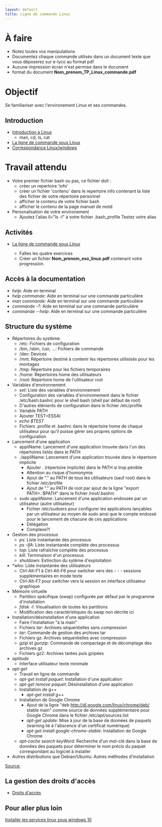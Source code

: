 ```yaml
---
layout: default
title: Ligne de commande Linux
---
```


# À faire

- Notez toutes vos manipulations 
- Documentez chaque commande utilisés dans un document texte que vous déposerez sur e-lyco au format pdf 
- Aucune impression écran n'est permise dans le document
- format du document 
        __Nom_prenom_TP_Linux_commande.pdf__


# Objectif 

Se familiariser avec l'environement Linux et ses commandes. 


## Introduction

* [Introduction à Linux](lessons/linux)
    - man, cd, ls, cat
* [La ligne de commande sous Linux](lessons/ligne-commande-linux)
* [Correspondance Linux/windows](http://raphaello.univ-fcomte.fr/Linux/TP3.htm)
# Travail attendu 
  
- Votre premier fichier bash ou pas, ce fichier doit :            
    - créer un repertoire 'info' 
    - créer un fichier 'contenu' dans le repertoire info contenant la liste des fichier de votre répertoire personnel 
    - afficher le contenu de votre fichier bash 
    - afficher le contenu de la page manuel de motd
- Personalisation de votre environement 
    - Ajoutez l'alias ll="ls -l" à votre fichier .bash_profile
            Testez votre alias 
    
## Activités

* [La ligne de commande sous Linux](activities/ligne-commande-linux)
    
    - Faîtes les quatre exercices
    - Créer un fichier __Nom_prenom_exo_linux.pdf__ contenant votre progression.

## Accès à la documentation

- *help*: Aide en terminal
- *help commande*: Aide en terminal sur une commande particulière
- *man commande*: Aide en terminal sur une commande particulière
- *commande -?*: Aide en terminal sur une commande particulière
- *commande --help*: Aide en terminal sur une commande particulière

## Structure du système

- Répertoires du système:
    - /etc: Fichiers de configuration
    - /bin, /sbin, /usr, ...: Fichiers de commande
    - /dev: Devices
    - /mnt: Répertoire destiné à contenir les répertoires utilisisés pour les montages
    - /tmp: Répertoire pour les fichiers temporaires
    - /home: Répertoires home des utilisateurs
    - /root: Répertoire home de l'utilisateur root
- Variables d'environnement
    - *set*: Liste des variables d'environnement
    - Configuration des variables d'environnement dans le fichier /etc/bash.bashrc pour le shell bash (shell par défaut de root)
    - D'autres éléments de configuration dans le fichier /etc/profile
    - Variable PATH
    - Ajouter TEST=ESSAI
    - *echo $TEST*
    - Fichiers .profile et .bashrc dans le répertoire home de chaque utilisateur pour qu'il puisse gérer ses propres options de configuration
- Lancement d'une application
    - appliName: Lancement d'une application trouvée dans l'un des répertoires listés dans le PATH
    - ./appliName: Lancement d'une application trouvée dans le répertoire implicite
        - Ajouter . (répertoire implicite) dans le PATH si trop pénible
        - Attention au risque d'homonymie
        - Ajout de "." au PATH de tous les utilisateurs (sauf root) dans le fichier /etc/profile
        - Ajout de "." au PATH de root par ajout de la ligne "export PATH=.:$PATH" dans le fichier /root/.bashrc
    - *sudo appliName*: Lancement d'une application endossée par un utilisateur (autre utilisateur)
        - Fichier /etc/sudoers pour configurer les applications lançables par un utilisateur au moyen de sudo ainsi que le compte endossé pour le lancement de chacune de ces applications
        - Délégation
        - Complexe?!
- Gestion des processus
    - *ps*: Liste instantanée des processus
    - *ps -lfA*: Liste instantanée complète des processus
    - *top*: Liste rafraîchie complète des processus
    - *kill*: Terminaison d'un processus
    - *shutdown*: Extinction du sytème d'exploitation
- *who: Liste instantanée des utilisateurs
    - Ctrl-Alt-F1 à Ctrl-Alt-F6 pour switcher vers des - - -  sessions supplémentaires en mode texte
    - Ctrl-Alt-F7 pour switcher vers la session en interface utilisateur graphique
- Mémoire virtuelle
    - Partition spécifique (swap) configurée par défaut par le programme d'installation
    - *fdisk -l*: Visualisation de toutes les partitions
    - Modification des caractéristiques du swap non décrite ici
- Installation/désinstallation d'une application
    - Faire l'installation "à la main"
    - Fichiers *tar*: Archives séquentielles sans compression
    - *tar*: Commande de gestion des archives tar
    - Fichiers gz: Archives séquentielles avec compression
    - *gzip* et *gunzip*: Commande de compactage et de décomptage des archives gz
    - Fichiers gz2: Archives tarées puis gzipées
- *aptitude*
    - Interface utilisateur texte minimale
- *apt-get*
    - Travail en ligne de commande
    - *apt-get install* _paquet_: Installation d'une application
    - *apt-get remove* _paquet_: Désinstallation d'une application
    - Installation de g++
        - *apt-get install g++*
    - Installation de Google Chrome
        - Ajout de la ligne "deb http://dl.google.com/linux/chrome/deb/ stable main" comme source de données supplémentaire pour Google Chrome dans le fichier /etc/apt/sources.list
        - *apt-get update*: Mise à jour de la base de données de paquets (warning lié à l'abscence d'un certificat numérique)
        - *apt-get install google-chrome-stable*: Installation de Google Chrome
    - *apt-cache search keyWord*: Recherche d'un mot-clé dans la base de données des paquets pour déterminer le nom précis du paquet correspondant au logiciel à installer
- Autres distributions que Debian/Ubuntu: Autres méthodes d'installation

[Source:](http://raphaello.univ-fcomte.fr/Linux/TP2.htm)

## La gestion des droits d'accès

* [Droits d'accès](https://doc.ubuntu-fr.org/permissions)

## Pour aller plus loin 
[Installer les services linux sous windows 10](http://www.laurentbloch.org/MySpip3/Installer-les-services-Linux-de-Windows-10-WSL)